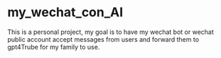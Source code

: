 # my_wechat_con_AI
This is a personal project, my goal is to have my wechat bot or wechat public account accept messages from users and forward them to gpt4Trube for my family to use.
